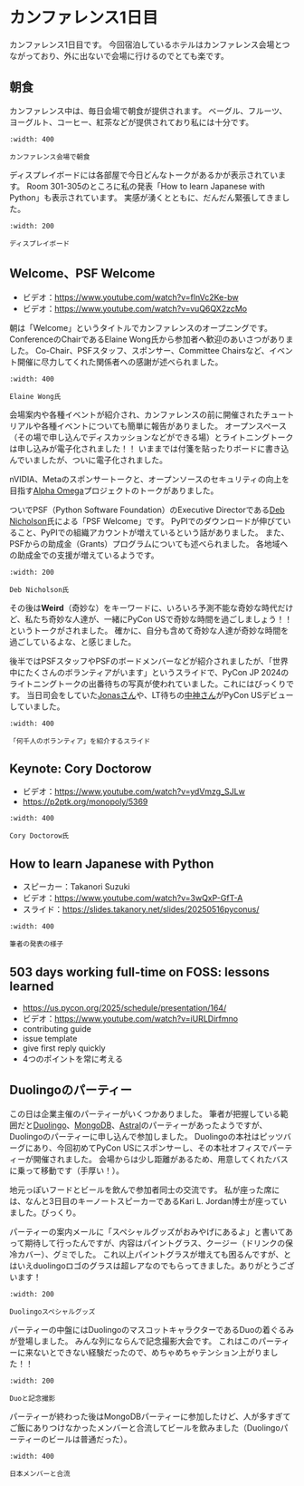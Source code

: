 # カンファレンス1日目

カンファレンス1日目です。
今回宿泊しているホテルはカンファレンス会場とつながっており、外に出ないで会場に行けるのでとても楽です。

## 朝食

カンファレンス中は、毎日会場で朝食が提供されます。
ベーグル、フルーツ、ヨーグルト、コーヒー、紅茶などが提供されており私には十分です。

```{figure} images/breakfast.jpg
:width: 400

カンファレンス会場で朝食
```

ディスプレイボードには各部屋で今日どんなトークがあるかが表示されています。
Room 301-305のところに私の発表「How to learn Japanese with Python」も表示されています。
実感が湧くとともに、だんだん緊張してきました。

```{figure} images/display-board.jpg
:width: 200

ディスプレイボード
```

## Welcome、PSF Welcome

* ビデオ：<https://www.youtube.com/watch?v=flnVc2Ke-bw>
* ビデオ：<https://www.youtube.com/watch?v=vuQ6QX2zcMo>

朝は「Welcome」というタイトルでカンファレンスのオープニングです。
ConferenceのChairであるElaine Wong氏から参加者へ歓迎のあいさつがありました。
Co-Chair、PSFスタッフ、スポンサー、Committee Chairsなど、イベント開催に尽力してくれた関係者への感謝が述べられました。

```{figure} images/elaine.jpg
:width: 400

Elaine Wong氏
```

会場案内や各種イベントが紹介され、カンファレンスの前に開催されたチュートリアルや各種イベントについても簡単に報告がありました。
オープンスペース（その場で申し込んでディスカッションなどができる場）とライトニングトークは申し込みが電子化されました！！
いままでは付箋を貼ったりボードに書き込んでいましたが、ついに電子化されました。

nVIDIA、Metaのスポンサートークと、オープンソースのセキュリティの向上を目指す[Alpha Omega](https://alpha-omega.dev/)プロジェクトのトークがありました。

ついでPSF（Python Software Foundation）のExecutive Directorである[Deb Nicholson](https://www.python.org/psf/records/staff/)氏による「PSF Welcome」です。
PyPIでのダウンロードが伸びていること、PyPIでの組織アカウントが増えているという話がありました。
また、PSFからの助成金（Grants）プログラムについても述べられました。
各地域への助成金での支援が増えているようです。

```{figure} images/deb.jpg
:width: 200

Deb Nicholson氏
```

その後は**Weird**（奇妙な）をキーワードに、いろいろ予測不能な奇妙な時代だけど、私たち奇妙な人達が、一緒にPyCon USで奇妙な時間を過ごしましょう！！というトークがされました。
確かに、自分も含めて奇妙な人達が奇妙な時間を過ごしているよな、と感じました。

後半ではPSFスタッフやPSFのボードメンバーなどが紹介されましたが、「世界中にたくさんのボランティアがいます」というスライドで、PyCon JP 2024のライトニングトークの出番待ちの写真が使われていました。これにはびっくりです。
当日司会をしていた[Jonasさん](https://github.com/ojii)や、LT待ちの[中神さん](https://x.com/hajime_nakagami)がPyCon USデビューしていました。

```{figure} images/volunteers.jpg
:width: 400

「何千人のボランティア」を紹介するスライド
```

## Keynote: Cory Doctorow

* ビデオ：<https://www.youtube.com/watch?v=ydVmzg_SJLw>
* <https://p2ptk.org/monopoly/5369>

```{figure} images/cory.jpg
:width: 400

Cory Doctorow氏
```

## How to learn Japanese with Python

* スピーカー：Takanori Suzuki
* ビデオ：<https://www.youtube.com/watch?v=3wQxP-GfT-A>
* スライド：<https://slides.takanory.net/slides/20250516pyconus/>

```{figure} images/takanory.jpg
:width: 400

筆者の発表の様子
```

## 503 days working full-time on FOSS: lessons learned

* <https://us.pycon.org/2025/schedule/presentation/164/>
* ビデオ：<https://www.youtube.com/watch?v=iURLDirfmno>
* contributing guide
* issue template
* give first reply quickly
* 4つのポイントを常に考える

## Duolingoのパーティー

この日は企業主催のパーティーがいくつかありました。
筆者が把握している範囲だと[Duolingo](https://ja.duolingo.com/)、[MongoDB](https://www.mongodb.com/)、[Astral](https://astral.sh/)のパーティーがあったようですが、Duolingoのパーティーに申し込んで参加しました。
Duolingoの本社はピッツバーグにあり、今回初めてPyCon USにスポンサーし、その本社オフィスでパーティーが開催されました。
会場からは少し距離があるため、用意してくれたバスに乗って移動です（手厚い！）。

地元っぽいフードとビールを飲んで参加者同士の交流です。
私が座った席には、なんと3日目のキーノートスピーカーであるKari L. Jordan博士が座っていました。びっくり。

パーティーの案内メールに「スペシャルグッズがおみやげにあるよ」と書いてあって期待して行ったんですが、内容はパイントグラス、クージー（ドリンクの保冷カバー）、グミでした。
これ以上パイントグラスが増えても困るんですが、とはいえduolingoロゴのグラスは超レアなのでもらってきました。ありがとうございます！

```{figure} images/duolingo-swags.jpg
:width: 200

Duolingoスペシャルグッズ
```

パーティーの中盤にはDuolingoのマスコットキャラクターであるDuoの着ぐるみが登場しました。
みんな列にならんで記念撮影大会です。
これはこのパーティーに来ないとできない経験だったので、めちゃめちゃテンション上がりました！！

```{figure} images/with-duo.jpg
:width: 200

Duoと記念撮影
```

パーティーが終わった後はMongoDBパーティーに参加したけど、人が多すぎてご飯にありつけなかったメンバーと合流してビールを飲みました（Duolingoパーティーのビールは普通だった）。

```{figure} images/beer-day1.jpg
:width: 400

日本メンバーと合流
```

